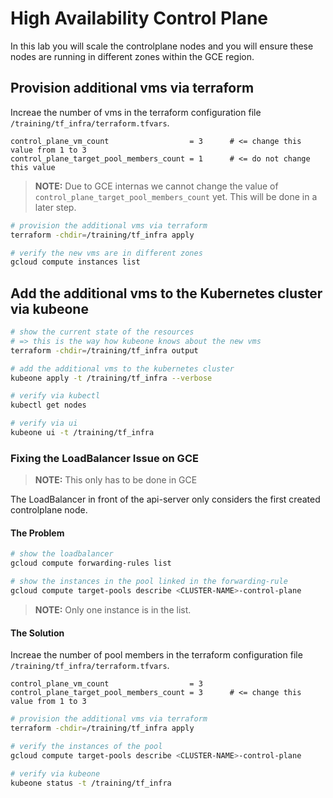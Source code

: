 # High Availability Control Plane

In this lab you will scale the controlplane nodes and you will ensure these nodes are running in different zones within the GCE region.

## Provision additional vms via terraform

Increae the number of vms in the terraform configuration file `/training/tf_infra/terraform.tfvars`.

```hcl
control_plane_vm_count                  = 3      # <= change this value from 1 to 3
control_plane_target_pool_members_count = 1      # <= do not change this value
```

> **NOTE:**
> Due to GCE internas we cannot change the value of `control_plane_target_pool_members_count` yet. This will be done in a later step.

```bash
# provision the additional vms via terraform
terraform -chdir=/training/tf_infra apply

# verify the new vms are in different zones
gcloud compute instances list
```

## Add the additional vms to the Kubernetes cluster via kubeone

```bash
# show the current state of the resources 
# => this is the way how kubeone knows about the new vms
terraform -chdir=/training/tf_infra output

# add the additional vms to the kubernetes cluster
kubeone apply -t /training/tf_infra --verbose

# verify via kubectl
kubectl get nodes

# verify via ui
kubeone ui -t /training/tf_infra
```

### Fixing the LoadBalancer Issue on GCE

> **NOTE:**
> This only has to be done in GCE

The LoadBalancer in front of the api-server only considers the first created controlplane node.

#### The Problem

```bash
# show the loadbalancer
gcloud compute forwarding-rules list

# show the instances in the pool linked in the forwarding-rule
gcloud compute target-pools describe <CLUSTER-NAME>-control-plane
```

> **NOTE:**
> Only one instance is in the list.

#### The Solution

Increae the number of pool members in the terraform configuration file `/training/tf_infra/terraform.tfvars`.

```hcl
control_plane_vm_count                  = 3      
control_plane_target_pool_members_count = 3      # <= change this value from 1 to 3
```

```bash
# provision the additional vms via terraform
terraform -chdir=/training/tf_infra apply

# verify the instances of the pool
gcloud compute target-pools describe <CLUSTER-NAME>-control-plane

# verify via kubeone
kubeone status -t /training/tf_infra
```
